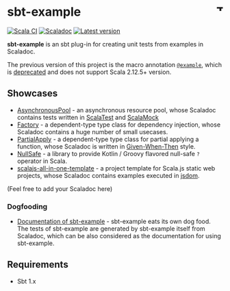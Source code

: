# sbt-example [<img align="right" src="https://www.thoughtworks.com/imgs/tw-logo.png" title="ThoughtWorks" height="15"/>](http://thoughtworks.com)

[![Scala CI](https://github.com/ThoughtWorksInc/sbt-example/actions/workflows/scala.yml/badge.svg)](https://github.com/ThoughtWorksInc/sbt-example/actions/workflows/scala.yml)
[![Scaladoc](https://javadoc.io/badge/com.thoughtworks.example/sbt-example_2.12_1.0/latest.svg?label=scaladoc)](https://javadoc.io/page/com.thoughtworks.example/sbt-example_2.12_1.0/12/com/thoughtworks/Example$.html)
[![Latest version](https://index.scala-lang.org/thoughtworksinc/sbt-example/latest.svg)](https://index.scala-lang.org/thoughtworksinc/sbt-example)

**sbt-example** is an sbt plug-in for creating unit tests from examples in Scaladoc.

The previous version of this project is the macro annotation [`@example`](https://javadoc.io/page/com.thoughtworks.example/unidoc_2.12/2.0.0/com/thoughtworks/example.html), which is [deprecated](https://github.com/scalameta/scalameta/issues/1182) and does not support Scala 2.12.5+ version.

## Showcases

* [AsynchronousPool](https://javadoc.io/page/com.thoughtworks.raii/asynchronous_2.12/latest/com/thoughtworks/raii/AsynchronousPool$.html) - an asynchronous resource pool, whose Scaladoc contains tests written in [ScalaTest](https://scalatest.org/) and [ScalaMock](https://scalamock.org)
* [Factory](https://javadoc.io/page/com.thoughtworks.feature/the_2.12/latest/com/thoughtworks/feature/Factory.html) - a dependent-type type class for dependency injection, whose Scaladoc contains a huge number of small usecases.
* [PartialApply](https://javadoc.io/page/com.thoughtworks.feature/the_2.12/latest/com/thoughtworks/feature/PartialApply.html) - a dependent-type type class for partial applying a function, whose Scaladoc is written in [Given-When-Then](https://martinfowler.com/bliki/GivenWhenThen.html) style.
* [NullSafe](https://javadoc.io/page/com.thoughtworks.dsl/dsl_2.12/latest/com/thoughtworks/dsl/keywords/NullSafe.html) - a library to provide Kotlin / Groovy flavored null-safe `?` operator in Scala.
* [scalajs-all-in-one-template](https://github.com/Atry/scalajs-all-in-one-template/blob/master/js/src/main/scala/views/Main.scala) - a project template for Scala.js static web projects, whose Scaladoc contains examples executed in [jsdom](https://github.com/jsdom/jsdom).

(Feel free to add your Scaladoc here)

### Dogfooding

* [Documentation of sbt-example](https://javadoc.io/page/com.thoughtworks.example/sbt-example_2.12_1.0/12/com/thoughtworks/Example$.html) - sbt-example eats its own dog food. The tests of sbt-example are generated by sbt-example itself from Scaladoc, which can be also considered as the documentation for using sbt-example.



## Requirements

* Sbt 1.x
